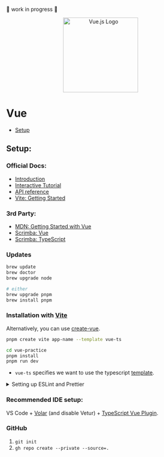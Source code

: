 🚧 work in progress 🚧

<div align="center">

<img src="https://upload.wikimedia.org/wikipedia/commons/thumb/9/95/Vue.js_Logo_2.svg/2367px-Vue.js_Logo_2.svg.png" alt="Vue.js Logo" width="200" height="200">

</div>

# Vue
- [Setup](#setup)

## Setup: 

### Official Docs:
- [Introduction](https://vuejs.org/guide/introduction.html)
- [Interactive Tutorial](https://vuejs.org/tutorial/#step-1)
- [API reference](https://vuejs.org/api/)
- [Vite: Getting Started](https://vitejs.dev/guide/)

### 3rd Party:
- [MDN: Getting Started with Vue](https://developer.mozilla.org/en-US/docs/Learn/Tools_and_testing/Client-side_JavaScript_frameworks/Vue_getting_started)
- [Scrimba: Vue](https://scrimba.com/learn/learnvue)
- [Scrimba: TypeScript](https://scrimba.com/learn/typescript)

### Updates
```bash
brew update
brew doctor
brew upgrade node

# either
brew upgrade pnpm
brew install pnpm
```

### Installation with [Vite](https://vitejs.dev/guide/)

Alternatively, you can use [create-vue](https://vuejs.org/guide/quick-start.html#creating-a-vue-application).

```bash
pnpm create vite app-name --template vue-ts

cd vue-practice
pnpm install
pnpm run dev
```
- `vue-ts` specifies we want to use the typescript [template](https://github.com/vitejs/vite/tree/main/packages/create-vite/template-vue-ts).

<details>
  <summary>Setting up ESLint and Prettier</summary>
  
  <br>
  
  ### Step 1
  ```bash
  pnpm install eslint eslint-config-prettier eslint-plugin-prettier --save-dev
  pnpm eslint --init
  ```
  
  #### Preferred Options:
  1. How would you like to use ESLint? `check syntax, find problems`
  2. What type of modules does your project use? `JavaScript modules (import/export)`
  3. Which framework does your project use? `Vue.js`
  4. Does your project use TypeScript? `Yes`
  5. Where does your code run? `Browser`
  6. Which format do you want your config file to be in? `JSON`
  7. Choose to install `eslint-plugin-vue@latest @typescript-eslint/eslint-plugin@latest @typescript-eslint/parser@latest`
  
  
  ### Step 2
  Tell ESLint to enforce Prettier rules alongside ESLint rules
  ```
  # .eslintrc.json
  "extends": ["plugin:prettier/recommended"],
  "plugins": ["prettier"],
  ```
  
  ### Step 3
  ### Customise Prettier
   `echo {}> .prettierrc.json`
  
  ```bash
  # .prettierrc.json
  {
  "trailingComma": "none",
  "tabWidth": 2,
  "semi": true,
  "singleQuote": true
  } 
  ```
  
  #### Ignore certain files
  `touch .prettierignore .eslintignore` and copy paste the following into both files:
  
  ```bash
  node_modules
  package.lock.json
  build
  ```
  
  #### Run scripts
  ```bash
  # package.json
  "scripts": {
  "lint": "eslint .",
  "format": "prettier --write ."
  }
  ```
  
  You can now run the following:
  - `pnpm run lint` check for ESLint errors
  - `pnpm run format` format with Prettier

  <br>
  
</details>


### Recommended IDE setup:

VS Code + [Volar](https://marketplace.visualstudio.com/items?itemName=Vue.volar) (and disable Vetur) + [TypeScript Vue Plugin](https://marketplace.visualstudio.com/items?itemName=Vue.vscode-typescript-vue-plugin).

### GitHub

1. `git init`
2. `gh repo create --private --source=.`
